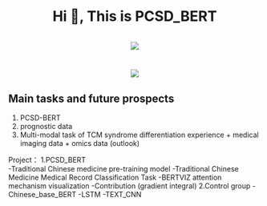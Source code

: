 <h1 align="center">Hi 👋, This is PCSD_BERT<br><br> <img src="https://komarev.com/ghpvc/?username=wangzaimieyoutou&style=for-the-badge"><h1 align="center"><image src="https://img.shields.io/badge/modle-PCSD_BERT-blue"></h1>


## Main tasks and future prospects
1. PCSD-BERT
2. prognostic data
3. Multi-modal task of TCM syndrome differentiation experience + medical imaging data + omics data (outlook)

Project：
1.PCSD_BERT   
  -Traditional Chinese medicine pre-training model
  -Traditional Chinese Medicine Medical Record Classification Task
   -BERTVIZ attention mechanism visualization
   -Contribution (gradient integral)
2.Control group
  -Chinese_base_BERT
  -LSTM
  -TEXT_CNN

